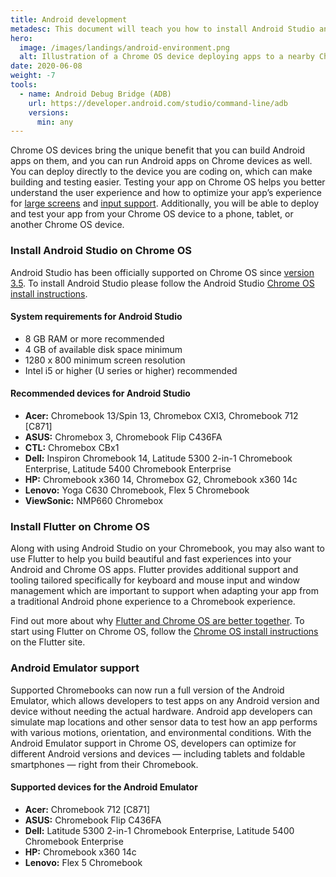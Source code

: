 ```yaml
---
title: Android development
metadesc: This document will teach you how to install Android Studio and Flutter on Chrome OS.
hero:
  image: /images/landings/android-environment.png
  alt: Illustration of a Chrome OS device deploying apps to a nearby Chrome OS and Android device.
date: 2020-06-08
weight: -7
tools:
  - name: Android Debug Bridge (ADB)
    url: https://developer.android.com/studio/command-line/adb
    versions:
      min: any
---
```


Chrome OS devices bring the unique benefit that you can build Android apps on them, and you can run Android apps on Chrome devices as well. You can deploy directly to the device you are coding on, which can make building and testing easier.
Testing your app on Chrome OS helps you better understand the user experience and how to optimize your app’s experience for [large screens](/{{locale.code}}/android/design#layouts-for-larger-screens) and [input support](/{{locale.code}}/android/input-compatibility). Additionally, you will be able to deploy and test your app from your Chrome OS device to a phone, tablet, or another Chrome OS device.

### Install Android Studio on Chrome OS

Android Studio has been officially supported on Chrome OS since [version 3.5](https://developer.android.com/studio/releases#chrome-os-support). To install Android Studio please follow the Android Studio [Chrome OS install instructions](https://developer.android.com/studio/install#chrome-os).

#### System requirements for Android Studio

- 8 GB RAM or more recommended
- 4 GB of available disk space minimum
- 1280 x 800 minimum screen resolution
- Intel i5 or higher (U series or higher) recommended

#### Recommended devices for Android Studio

- **Acer:** Chromebook 13/Spin 13, Chromebox CXI3, Chromebook 712 [C871]
- **ASUS:** Chromebox 3, Chromebook Flip C436FA
- **CTL:** Chromebox CBx1
- **Dell:** Inspiron Chromebook 14, Latitude 5300 2-in-1 Chromebook Enterprise, Latitude 5400 Chromebook Enterprise
- **HP:** Chromebook x360 14, Chromebox G2, Chromebook x360 14c
- **Lenovo:** Yoga C630 Chromebook, Flex 5 Chromebook
- **ViewSonic:** NMP660 Chromebox

### Install Flutter on Chrome OS

Along with using Android Studio on your Chromebook, you may also want to use Flutter to help you build beautiful and fast experiences into your Android and Chrome OS apps. Flutter provides additional support and tooling tailored specifically for keyboard and mouse input and window management which are important to support when adapting your app from a traditional Android phone experience to a Chromebook experience.

Find out more about why [Flutter and Chrome OS are better together](/{{locale.code}}/posts/flutter-and-chromeos-better-together). To start using Flutter on Chrome OS, follow the [Chrome OS install instructions](https://flutter.dev/docs/get-started/install/chromeos) on the Flutter site.

### Android Emulator support

Supported Chromebooks can now run a full version of the Android Emulator, which allows developers to test apps on any Android version and device without needing the actual hardware. Android app developers can simulate map locations and other sensor data to test how an app performs with various motions, orientation, and environmental conditions. With the Android Emulator support in Chrome OS, developers can optimize for different Android versions and devices — including tablets and foldable smartphones — right from their Chromebook.

#### Supported devices for the Android Emulator

- **Acer:** Chromebook 712 [C871]
- **ASUS:** Chromebook Flip C436FA
- **Dell:** Latitude 5300 2-in-1 Chromebook Enterprise, Latitude 5400 Chromebook Enterprise
- **HP:** Chromebook x360 14c
- **Lenovo:** Flex 5 Chromebook
